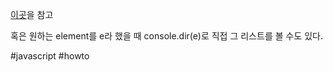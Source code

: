 [이곳](https://developer.mozilla.org/en-US/docs/Web/API/HTMLElement)을 참고

혹은 원하는 element를 e라 했을 때
console.dir(e)로 직접 그 리스트를 볼 수도 있다.

#javascript #howto